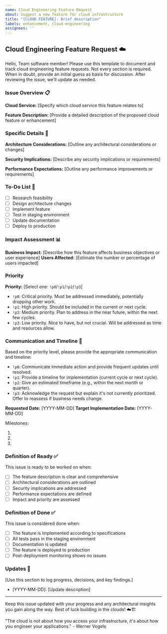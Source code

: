 ```yaml
---
name: Cloud Engineering Feature Request
about: Suggest a new feature for cloud infrastructure
title: "[CLOUD FEATURE]: Brief description"
labels: enhancement, cloud-engineering
assignees: ''
---
```


## Cloud Engineering Feature Request ☁️

Hello, Team software member!
Please use this template to document and track cloud engineering feature requests.
Not every section is required.
When in doubt, provide an initial guess as basis for discussion.
After reviewing the issue, we'll update as needed.

### Issue Overview 📋

**Cloud Service:** [Specify which cloud service this feature relates to]

**Feature Description:** [Provide a detailed description of the proposed cloud feature or enhancement]

### Specific Details 🔬

**Architecture Considerations:** [Outline any architectural considerations or changes]

**Security Implications:** [Describe any security implications or requirements]

**Performance Expectations:** [Outline any performance improvements or requirements]

### To-Do List 📝
- [ ] Research feasibility
- [ ] Design architecture changes
- [ ] Implement feature
- [ ] Test in staging environment
- [ ] Update documentation
- [ ] Deploy to production

### Impact Assessment 📊

**Business Impact:** [Describe how this feature affects business objectives or user experience]
**Users Affected:** [Estimate the number or percentage of users impacted]

### Priority

**Priority:** [Select one: `!p0`/`!p1`/`!p2`/`!p3`]
- `!p0`: Critical priority. Must be addressed immediately, potentially dropping other work.
- `!p1`: High priority. Should be included in the current or next cycle.
- `!p2`: Medium priority. Plan to address in the near future, within the next few cycles.
- `!p3`: Low priority. Nice to have, but not crucial. Will be addressed as time and resources allow.

### Communication and Timeline 📅

Based on the priority level, please provide the appropriate communication and timeline:

- `!p0`: Communicate immediate action and provide frequent updates until resolved.
- `!p1`: Provide a timeline for implementation (current cycle or next cycle).
- `!p2`: Give an estimated timeframe (e.g., within the next month or quarter).
- `!p3`: Acknowledge the request but explain it's not currently prioritized. Offer to reassess if business needs change.

**Requested Date:** [YYYY-MM-DD]
**Target Implementation Date:** [YYYY-MM-DD]

Milestones:
1. [Milestone 1]: [Date]
2. [Milestone 2]: [Date]
3. [Milestone 3]: [Date]

### Definition of Ready ✅

This issue is ready to be worked on when:
- [ ] The feature description is clear and comprehensive
- [ ] Architectural considerations are outlined
- [ ] Security implications are addressed
- [ ] Performance expectations are defined
- [ ] Impact and priority are assessed

### Definition of Done ✅

This issue is considered done when:
- [ ] The feature is implemented according to specifications
- [ ] All tests pass in the staging environment
- [ ] Documentation is updated
- [ ] The feature is deployed to production
- [ ] Post-deployment monitoring shows no issues

### Updates 🔄

[Use this section to log progress, decisions, and key findings.]

- [YYYY-MM-DD]: [Update description]

---

Keep this issue updated with your progress and any architectural insights you gain along the way.
Best of luck building in the clouds! ☁️🏗️


"The cloud is not about how you access your infrastructure, it's about how you engineer your applications." - Werner Vogels

